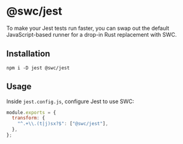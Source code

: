 # @swc/jest

To make your Jest tests run faster, you can swap out the default JavaScript-based runner for a drop-in Rust replacement with SWC.

## Installation

```plaintext
npm i -D jest @swc/jest
```

## Usage

Inside `jest.config.js`, configure Jest to use SWC:

```js
module.exports = {
  transform: {
    "^.+\\.(t|j)sx?$": ["@swc/jest"],
  },
};
```
